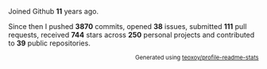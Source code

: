 Joined Github **11** years ago.

Since then I pushed **3870** commits, opened **38** issues, submitted **111** pull requests, received **744** stars across **250** personal projects and contributed to **39** public repositories.

<p align="right"><sub>Generated using <a href="https://github.com/marketplace/actions/profile-readme-stats">teoxoy/profile-readme-stats</a></sub></p>
